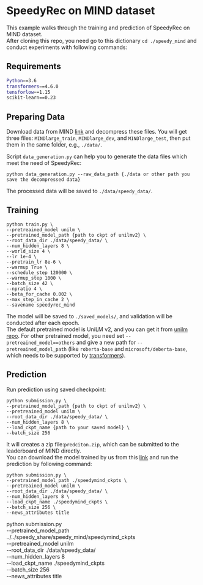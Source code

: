 # SpeedyRec on MIND dataset
This example walks through the training and prediction of SpeedyRec on MIND dataset.  
After cloning this repo, you need go to this dictionary `cd ./speedy_mind` and conduct experiments with following commands:

## Requirements
```bash
Python==3.6
transformers==4.6.0
tensforlow==1.15
scikit-learn==0.23
```

## Preparing Data
Download data from MIND [link](https://msnews.github.io/) and decompress these files. You will get three files:
`MINDlarge_train`, `MINDlarge_dev`, and `MINDlarge_test`, then put them in the same folder, e.g., `./data/`. 

Script `data_generation.py` can help you to generate the data files which meet the need of SpeedyRec:
```
python data_generation.py --raw_data_path {./data or other path you save the decompressed data}
```
The processed data will be saved to `./data/speedy_data/`.

## Training 
```
python train.py \
--pretreained_model unilm \
--pretrained_model_path {path to ckpt of unilmv2} \
--root_data_dir ./data/speedy_data/ \
--num_hidden_layers 8 \
--world_size 4 \
--lr 1e-4 \
--pretrain_lr 8e-6 \
--warmup True \
--schedule_step 120000 \
--warmup_step 1000 \
--batch_size 42 \
--npratio 4 \
--beta_for_cache 0.002 \
--max_step_in_cache 2 \
--savename speedyrec_mind 
```
The model will be saved to `./saved_models/`, and validation will be conducted after each epoch.   
The default pretrained model is UniLM v2, and you can get it from [unilm repo](https://github.com/microsoft/unilm). For other pretrained model, you need set `--pretreained_model==others` and give a new path for `--pretreained_model_path`
(like `roberta-base` and `microsoft/deberta-base`, which needs to be supported by [transformers](https://huggingface.co/transformers/model_doc/auto.html?highlight=automodel#transformers.AutoModel)).



## Prediction
Run prediction using saved checkpoint:
```
python submission.py \
--pretrained_model_path {path to ckpt of unilmv2} \
--pretreained_model unilm \
--root_data_dir ./data/speedy_data/ \
--num_hidden_layers 8 \
--load_ckpt_name {path to your saved model} \
--batch_size 256 
```
It will creates a zip file:`predciton.zip`, which can be submitted to the leaderboard of MIND directly.  
You can download the model trained by us from this [link](https://drive.google.com/drive/folders/1Aw9Rgc9gyr_3eRU6_cksxq1uiEe7LYGb?usp=sharing) and run the prediction by following command:
```
python submission.py \
--pretrained_model_path ./speedymind_ckpts \
--pretreained_model unilm \
--root_data_dir ./data/speedy_data/ \
--num_hidden_layers 8 \
--load_ckpt_name ./speedymind_ckpts \
--batch_size 256 \
--news_attributes title
```

python submission.py \
--pretrained_model_path ../../speedy_share/speedy_mind/speedymind_ckpts \
--pretreained_model unilm \
--root_data_dir ./data/speedy_data/ \
--num_hidden_layers 8 \
--load_ckpt_name ./speedymind_ckpts \
--batch_size 256 \
--news_attributes title

